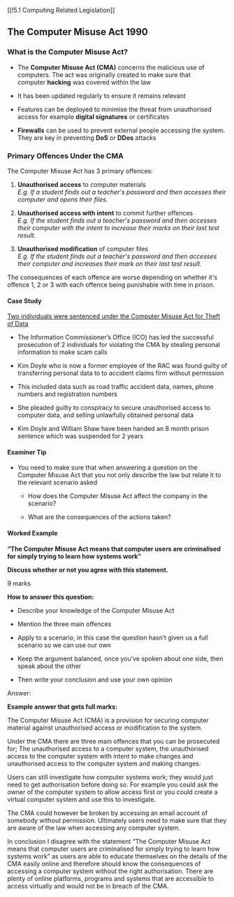 [[!5.1 Computing Related Legislation]]

## The Computer Misuse Act 1990

### What is the Computer Misuse Act?

- The **Computer Misuse Act (CMA)** concerns the malicious use of computers. The act was originally created to make sure that computer **hacking** was covered within the law
    
- It has been updated regularly to ensure it remains relevant
    
- Features can be deployed to minimise the threat from unauthorised access for example **digital signatures** or certificates
    
- **Firewalls** can be used to prevent external people accessing the system. They are key in preventing **DoS** or **DDos** attacks
    

### Primary Offences Under the CMA

The Computer Misuse Act has 3 primary offences:

1. **Unauthorised** **access** to computer materials  
    _E.g. If a student finds out a teacher's password and then accesses their computer and opens their files._
    
2. **Unauthorised access with intent** to commit further offences  
    _E.g. If the student finds out a teacher's password and then accesses their computer with the intent to increase their marks on their last test result._
    
3. **Unauthorised modification** of computer files  
    _E.g. If the student finds out a teacher's password and then accesses their computer and increases their mark on their last test result._
    

The consequences of each offence are worse depending on whether it's offence 1, 2 or 3 with each offence being punishable with time in prison. 

#### Case Study

[Two individuals were sentenced under the Computer Misuse Act for Theft of Data](https://www.itpro.com/policy-legislation/computer-misuse-act/358280/two-sentenced-under-the-computer-misuse-act-for-data)

- The Information Commissioner’s Office (ICO) has led the successful prosecution of 2 individuals for violating the CMA by stealing personal information to make scam calls
    
- Kim Doyle who is now a former employee of the RAC was found guilty of transferring personal data to to accident claims firm without permission
    
- This included data such as road traffic accident data, names, phone numbers and registration numbers
    
- She pleaded guilty to conspiracy to secure unauthorised access to computer data, and selling unlawfully obtained personal data
    
- Kim Doyle and William Shaw have been handed an 8 month prison sentence which was suspended for 2 years
    

#### Examiner Tip

- You need to make sure that when answering a question on the Computer Misuse Act that you not only describe the law but relate it to the relevant scenario asked
    
    - How does the Computer Misuse Act affect the company in the scenario?
        
    - What are the consequences of the actions taken?
        

#### Worked Example

**“The Computer Misuse Act means that computer users are criminalised for simply trying to learn how systems work”**

**Discuss whether or not you agree with this statement.** 

9 marks

**How to answer this question:**

- Describe your knowledge of the Computer Misuse Act
    
- Mention the three main offences 
    
- Apply to a scenario, in this case the question hasn’t given us a full scenario so we can use our own
    
- Keep the argument balanced, once you’ve spoken about one side, then speak about the other
    
- Then write your conclusion and use your own opinion
    

Answer:

**Example answer that gets full marks:**

The Computer Misuse Act (CMA) is a provision for securing computer material against unauthorised access or modification to the system. 

Under the CMA there are three main offences that you can be prosecuted for; The unauthorised access to a computer system, the unauthorised access to the computer system with intent to make changes and unauthorised access to the computer system and making changes.

Users can still investigate how computer systems work; they would just need to get authorisation before doing so. For example you could ask the owner of the computer system to allow access first or you could create a virtual computer system and use this to investigate. 

The CMA could however be broken by accessing an email account of somebody without permission. Ultimately users need to make sure that they are aware of the law when accessing any computer system. 

In conclusion I disagree with the statement “The Computer Misuse Act means that computer users are criminalised for simply trying to learn how systems work” as users are able to educate themselves on the details of the CMA easily online and therefore should know the consequences of accessing a computer system without the right authorisation. There are plenty of online platforms, programs and systems that are accessible to access virtually and would not be in breach of the CMA.